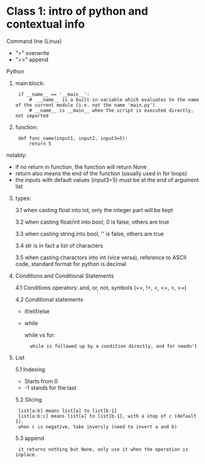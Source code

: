 # Class 1: intro of python and contextual info

Command line (Linux)

- ">" overwrite
- ">>" append

Python

1. main block:

        if __name__ == '__main__':
            #  __name__ is a built-in variable which evaluates to the name of the current module (i.e. not the name 'main.py')
            # __name__ is __main__ when the script is executed directly, not imported

2. function:

        def func_name(input1, input2, input3=5):
            return 5

notably: 
- if no return in function, the function will return None
- return also means the end of the function (usually used in for loops)
- the inputs with default values (input3=5) must be at the end of argument list

3. types:

    3.1 when casting float into int, only the integer part will be kept

    3.2 when casting float/int into bool, 0 is false, others are true

    3.3 when casting string into bool, '' is false, others are true

    3.4 str is in fact a list of characters

    3.5 when casting charactors into int (vice versa), reference to ASCII code, standard format for python is decimal

4. Conditions and Conditional Statements

    4.1 Conditions operators: and, or, not, symbols (==, !=, <, <=, >, >=)

    4.2 Conditional statements

    - if/elif/else 
    - while

        while vs for:

            while is followed up by a condition directly, and for needn't

5. List

    5.1 Indexing

    - Starts from 0
    - -1 stands for the last

    5.2 Slicing

        list[a:b] means list[a] to list[b-1]
        list[a:b:c] means list[a] to list[b-1], with a step of c (default 1).
        when c is negative, take inversly (need to invert a and b)

    5.3 append

        it returns nothing but None, only use it when the operation is inplace.



